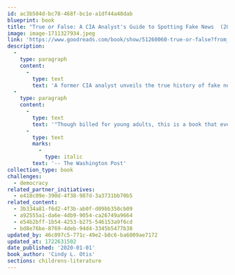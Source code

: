 ```yaml
---
id: ac3b584d-bc78-468f-bc1e-a1df44a48dab
blueprint: book
title: "True or False: A CIA Analyst's Guide to Spotting Fake News  (2020)"
image: image-1711327934.jpeg
link: 'https://www.goodreads.com/book/show/51260060-true-or-false?from_search=true&from_srp=true&qid=Uyeh2kYUlv&rank=1'
description:
  -
    type: paragraph
    content:
      -
        type: text
        text: 'A former CIA analyst unveils the true history of fake news and gives readers tips on how to avoid falling victim to it in this highly designed informative YA nonfiction title.'
  -
    type: paragraph
    content:
      -
        type: text
        text: '"Though billed for young adults, this is a book that every adult should read." '
      -
        type: text
        marks:
          -
            type: italic
        text: '-- The Washington Post'
collection_type: book
challenges:
  - democracy
related_partner_initiatives:
  - e418c09e-390d-4f38-987d-3a3731bb70b5
related_content:
  - 3b334a81-f6d2-4f3b-ab0f-d09bb350cb09
  - a92555a1-da6e-4db9-9054-ca26749a9664
  - e54b2bff-1b54-4253-b275-546153a9f6cd
  - bd8e76be-8769-4deb-94d4-3345b5477b38
updated_by: 46c097c5-771c-49e2-b8c6-ba6009ae7172
updated_at: 1722631502
date_published: '2020-01-01'
book_author: 'Cindy L. Otis'
sections: childrens-literature
---
```

